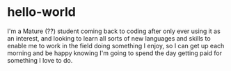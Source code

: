 # hello-world
I'm a Mature (??) student coming back to coding after only ever using it as an interest, and looking to learn all sorts of new languages and skills to enable me to work in the field doing something I enjoy, so I can get up each morning and be happy knowing I'm going to spend the day getting paid for something I love to do.
